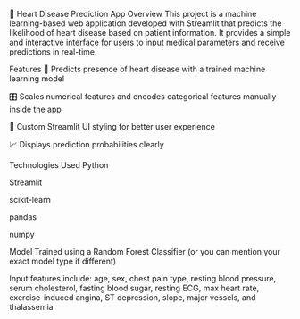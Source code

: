 
💓 Heart Disease Prediction App
Overview
This project is a machine learning-based web application developed with Streamlit that predicts the likelihood of heart disease based on patient information.
It provides a simple and interactive interface for users to input medical parameters and receive predictions in real-time.

Features
🚀 Predicts presence of heart disease with a trained machine learning model

🎛️ Scales numerical features and encodes categorical features manually inside the app

🎨 Custom Streamlit UI styling for better user experience

📈 Displays prediction probabilities clearly

Technologies Used
Python

Streamlit

scikit-learn

pandas

numpy

Model
Trained using a Random Forest Classifier (or you can mention your exact model type if different)

Input features include:
age, sex, chest pain type, resting blood pressure, serum cholesterol, fasting blood sugar, resting ECG, max heart rate, exercise-induced angina, ST depression, slope, major vessels, and thalassemia
